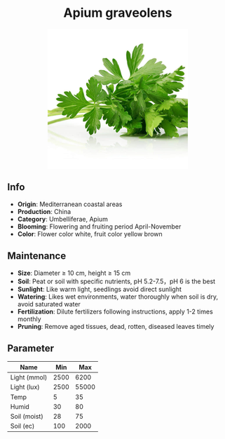 <h1 align='center'>Apium graveolens</h1>
<p align="center">
    <img 
        align='center'
        width='320'
        src="../images/apium graveolens.png" 
        alt='Apium graveolens' />
</p>

## Info

 - **Origin**: Mediterranean coastal areas
 - **Production**: China
 - **Category**: Umbelliferae, Apium
 - **Blooming**: Flowering and fruiting period April-November
 - **Color**: Flower color white, fruit color yellow brown

## Maintenance

 - **Size**: Diameter ≥ 10 cm, height ≥ 15 cm
 - **Soil**: Peat or soil with specific nutrients, pH 5.2-7.5，pH 6 is the best
 - **Sunlight**: Like warm light, seedlings avoid direct sunlight
 - **Watering**: Likes wet environments, water thoroughly when soil is dry, avoid saturated water
 - **Fertilization**: Dilute fertilizers following instructions, apply 1-2 times monthly
 - **Pruning**: Remove aged tissues, dead, rotten, diseased leaves timely

## Parameter

| Name         | Min  | Max   |
|--------------|------|-------|
| Light (mmol) | 2500 | 6200  |
| Light (lux)  | 2500 | 55000 |
| Temp         | 5    | 35    |
| Humid        | 30   | 80    |
| Soil (moist) | 28   | 75    |
| Soil (ec)    | 100  | 2000  |